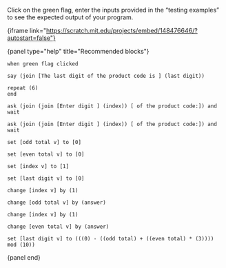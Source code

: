 Click on the green flag, enter the inputs provided in the “testing examples” to
see the expected output of your program.

{iframe link="https://scratch.mit.edu/projects/embed/148476646/?autostart=false"}

{panel type="help" title="Recommended blocks"}

```scratch:split:random
when green flag clicked

say (join [The last digit of the product code is ] (last digit))

repeat (6)
end
```

```scratch:split:random
ask (join (join [Enter digit ] (index)) [ of the product code:]) and wait

ask (join (join [Enter digit ] (index)) [ of the product code:]) and wait
```

```scratch:split:random
set [odd total v] to [0]

set [even total v] to [0]

set [index v] to [1]

set [last digit v] to [0]

change [index v] by (1)

change [odd total v] by (answer)

change [index v] by (1)

change [even total v] by (answer)

set [last digit v] to (((0) - ((odd total) + ((even total) * (3)))) mod (10))
```

{panel end}
